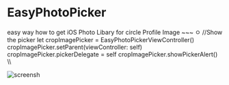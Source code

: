 # EasyPhotoPicker

easy way how to get iOS Photo Libary for circle Profile Image
\~\~~ ㅇ
//Show the picker
let cropImagePicker = EasyPhotoPickerViewController()
cropImagePicker.setParent(viewController: self)
cropImagePicker.pickerDelegate = self
cropImagePicker.showPickerAlert() \\\




![screensh](https://i.ibb.co/jWj0DtF/sample.gif)
